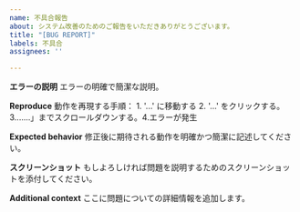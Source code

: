 ```yaml
---
name: 不具合報告
about: システム改善のためのご報告をいただきありがとうございます。
title: "[BUG REPORT]"
labels: 不具合
assignees: ''

---
```


**エラーの説明** 
エラーの明確で簡潔な説明。

**Reproduce** 
動作を再現する手順： 1. '...' に移動する 2. '...' をクリックする。3.......」までスクロールダウンする。4.エラーが発生

**Expected behavior** 
修正後に期待される動作を明確かつ簡潔に記述してください。

**スクリーンショット**
もしよろしければ問題を説明するためのスクリーンショットを添付してください。

**Additional context** 
ここに問題についての詳細情報を追加します。
